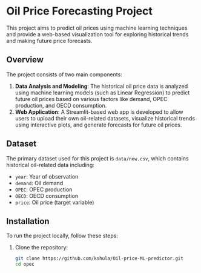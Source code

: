# Oil Price Forecasting Project

This project aims to predict oil prices using machine learning techniques and provide a web-based visualization tool for exploring historical trends and making future price forecasts.

## Overview

The project consists of two main components:
1. **Data Analysis and Modeling**: The historical oil price data is analyzed using machine learning models (such as Linear Regression) to predict future oil prices based on various factors like demand, OPEC production, and OECD consumption.
2. **Web Application**: A Streamlit-based web app is developed to allow users to upload their own oil-related datasets, visualize historical trends using interactive plots, and generate forecasts for future oil prices.

## Dataset

The primary dataset used for this project is `data/new.csv`, which contains historical oil-related data including:
- `year`: Year of observation
- `demand`: Oil demand
- `OPEC`: OPEC production
- `OECD`: OECD consumption
- `price`: Oil price (target variable)

## Installation

To run the project locally, follow these steps:

1. Clone the repository:
   ```bash
   git clone https://github.com/kshula/Oil-price-ML-predictor.git
   cd opec

